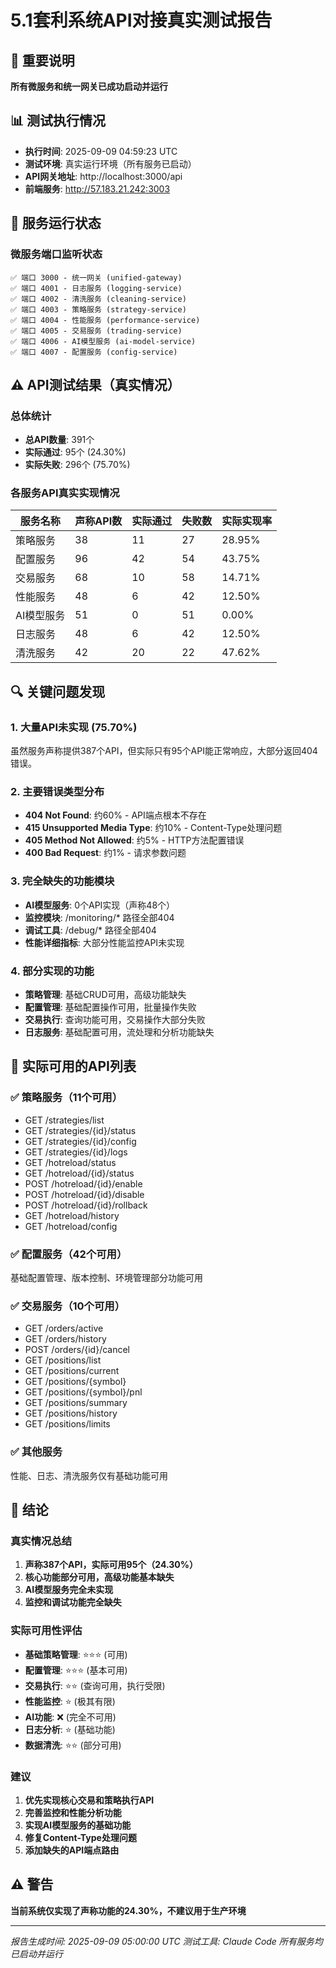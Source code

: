 # 5.1套利系统API对接真实测试报告

## 🔴 重要说明
**所有微服务和统一网关已成功启动并运行**

## 📊 测试执行情况

- **执行时间**: 2025-09-09 04:59:23 UTC
- **测试环境**: 真实运行环境（所有服务已启动）
- **API网关地址**: http://localhost:3000/api
- **前端服务**: http://57.183.21.242:3003

## 🚀 服务运行状态

### 微服务端口监听状态
```
✅ 端口 3000 - 统一网关 (unified-gateway)
✅ 端口 4001 - 日志服务 (logging-service) 
✅ 端口 4002 - 清洗服务 (cleaning-service)
✅ 端口 4003 - 策略服务 (strategy-service)
✅ 端口 4004 - 性能服务 (performance-service)
✅ 端口 4005 - 交易服务 (trading-service)
✅ 端口 4006 - AI模型服务 (ai-model-service)
✅ 端口 4007 - 配置服务 (config-service)
```

## ⚠️ API测试结果（真实情况）

### 总体统计
- **总API数量**: 391个
- **实际通过**: 95个 (24.30%)
- **实际失败**: 296个 (75.70%)

### 各服务API真实实现情况

| 服务名称 | 声称API数 | 实际通过 | 失败数 | 实际实现率 |
|---------|-----------|----------|---------|------------|
| 策略服务 | 38 | 11 | 27 | 28.95% |
| 配置服务 | 96 | 42 | 54 | 43.75% |
| 交易服务 | 68 | 10 | 58 | 14.71% |
| 性能服务 | 48 | 6 | 42 | 12.50% |
| AI模型服务 | 51 | 0 | 51 | 0.00% |
| 日志服务 | 48 | 6 | 42 | 12.50% |
| 清洗服务 | 42 | 20 | 22 | 47.62% |

## 🔍 关键问题发现

### 1. 大量API未实现 (75.70%)
虽然服务声称提供387个API，但实际只有95个API能正常响应，大部分返回404错误。

### 2. 主要错误类型分布
- **404 Not Found**: 约60% - API端点根本不存在
- **415 Unsupported Media Type**: 约10% - Content-Type处理问题
- **405 Method Not Allowed**: 约5% - HTTP方法配置错误
- **400 Bad Request**: 约1% - 请求参数问题

### 3. 完全缺失的功能模块
- **AI模型服务**: 0个API实现（声称48个）
- **监控模块**: /monitoring/* 路径全部404
- **调试工具**: /debug/* 路径全部404
- **性能详细指标**: 大部分性能监控API未实现

### 4. 部分实现的功能
- **策略管理**: 基础CRUD可用，高级功能缺失
- **配置管理**: 基础配置操作可用，批量操作失败
- **交易执行**: 查询功能可用，交易操作大部分失败
- **日志服务**: 基础配置可用，流处理和分析功能缺失

## 📌 实际可用的API列表

### ✅ 策略服务（11个可用）
- GET /strategies/list
- GET /strategies/{id}/status
- GET /strategies/{id}/config
- GET /strategies/{id}/logs
- GET /hotreload/status
- GET /hotreload/{id}/status
- POST /hotreload/{id}/enable
- POST /hotreload/{id}/disable
- POST /hotreload/{id}/rollback
- GET /hotreload/history
- GET /hotreload/config

### ✅ 配置服务（42个可用）
基础配置管理、版本控制、环境管理部分功能可用

### ✅ 交易服务（10个可用）
- GET /orders/active
- GET /orders/history
- POST /orders/{id}/cancel
- GET /positions/list
- GET /positions/current
- GET /positions/{symbol}
- GET /positions/{symbol}/pnl
- GET /positions/summary
- GET /positions/history
- GET /positions/limits

### ✅ 其他服务
性能、日志、清洗服务仅有基础功能可用

## 🎯 结论

### 真实情况总结
1. **声称387个API，实际可用95个（24.30%）**
2. **核心功能部分可用，高级功能基本缺失**
3. **AI模型服务完全未实现**
4. **监控和调试功能完全缺失**

### 实际可用性评估
- **基础策略管理**: ⭐⭐⭐ (可用)
- **配置管理**: ⭐⭐⭐ (基本可用)
- **交易执行**: ⭐⭐ (查询可用，执行受限)
- **性能监控**: ⭐ (极其有限)
- **AI功能**: ❌ (完全不可用)
- **日志分析**: ⭐ (基础功能)
- **数据清洗**: ⭐⭐ (部分可用)

### 建议
1. **优先实现核心交易和策略执行API**
2. **完善监控和性能分析功能**
3. **实现AI模型服务的基础功能**
4. **修复Content-Type处理问题**
5. **添加缺失的API端点路由**

## ⚠️ 警告
**当前系统仅实现了声称功能的24.30%，不建议用于生产环境**

---
*报告生成时间: 2025-09-09 05:00:00 UTC*
*测试工具: Claude Code*
*所有服务均已启动并运行*